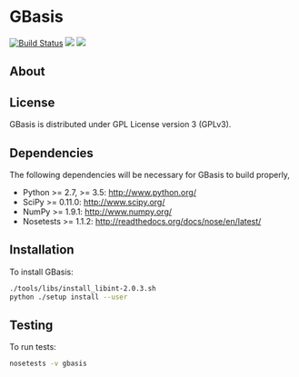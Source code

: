 GBasis
======
[![Build Status](https://travis-ci.org/theochem/gbasis.svg?branch=master)](https://travis-ci.org/theochem/gbasis)
<a href='https://docs.python.org/2.7/'><img src='https://img.shields.io/badge/python-2.7-blue.svg'></a>
<a href='https://docs.python.org/3.5/'><img src='https://img.shields.io/badge/python-3.5-blue.svg'></a>


About
-----


License
-------

GBasis is distributed under GPL License version 3 (GPLv3).


Dependencies
------------

The following dependencies will be necessary for GBasis to build properly,

* Python >= 2.7, >= 3.5: http://www.python.org/
* SciPy >= 0.11.0: http://www.scipy.org/
* NumPy >= 1.9.1: http://www.numpy.org/
* Nosetests >= 1.1.2: http://readthedocs.org/docs/nose/en/latest/


Installation
------------

To install GBasis:

```bash
./tools/libs/install_libint-2.0.3.sh
python ./setup install --user
```


Testing
-------

To run tests:

```bash
nosetests -v gbasis
```
